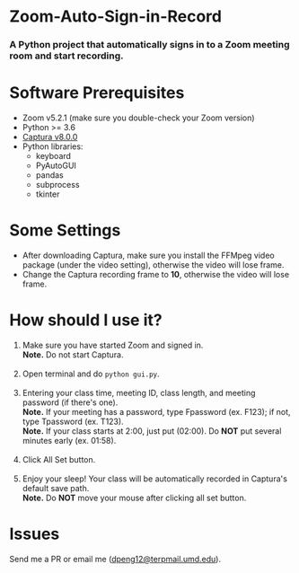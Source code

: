 # Zoom-Auto-Sign-in-Record

### A Python project that automatically signs in to a Zoom meeting room and start recording. 

# Software Prerequisites
- Zoom v5.2.1 (make sure you double-check your Zoom version)
- Python >= 3.6 
- [Captura v8.0.0](https://github.com/MathewSachin/Captura/releases/tag/v8.0.0)
- Python libraries:
  - keyboard
  - PyAutoGUI
  - pandas
  - subprocess
  - tkinter

# Some Settings
  - After downloading Captura, make sure you install the FFMpeg video package (under the video setting), otherwise the video will lose frame.
  - Change the Captura recording frame to **10**, otherwise the video will lose frame.
 
# How should I use it?
  1. Make sure you have started Zoom and signed in.
     <br /> **Note.** Do not start Captura.  <br /> <br />
  2. Open terminal and do ```python gui.py```. <br /> <br /> 
  3. Entering your class time, meeting ID, class length, and meeting password (if there's one). 
     <br /> **Note.** If your meeting has a password, type Fpassword (ex. F123); if not, type Tpassword (ex. T123).
     <br /> **Note.** If your class starts at 2:00, just put (02:00). Do **NOT** put several minutes early (ex. 01:58). <br /> <br /> 
  4. Click All Set button. <br /> <br /> 
  5. Enjoy your sleep! Your class will be automatically recorded in Captura's default save path. 
     <br /> **Note.** Do **NOT** move your mouse after clicking all set button. 
     
# Issues
  Send me a PR or email me (dpeng12@terpmail.umd.edu). 
